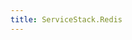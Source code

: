 ```yaml
---
title: ServiceStack.Redis
---
```


<ClientOnly>
<script>location.href='redis/'</script>
</ClientOnly>
